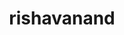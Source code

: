 ---
title: rishavanand
github: https://github.com/rishavanand
mode: dark
transition: 3s
archetype:
  - Little Bit of Everything
---